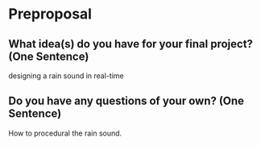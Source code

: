 # Preproposal

## What idea(s) do you have for your final project? (One Sentence)

designing a rain sound in real-time

## Do you have any questions of your own? (One Sentence)

 How to procedural the rain sound.